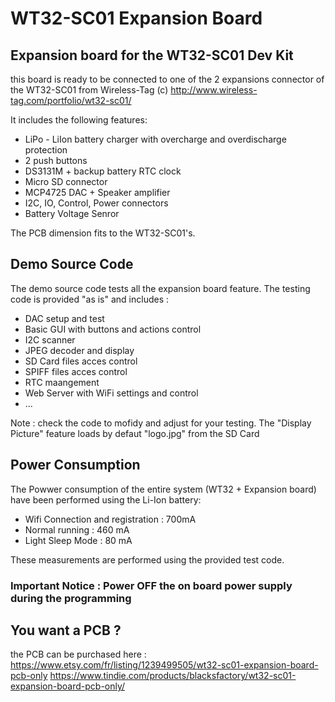 # WT32-SC01 Expansion Board

## Expansion board for the WT32-SC01 Dev Kit

this board is ready to be connected to one of the 2 expansions connector of the WT32-SC01 from Wireless-Tag (c)
http://www.wireless-tag.com/portfolio/wt32-sc01/

It includes the following features:
- LiPo - LiIon battery charger with overcharge and overdischarge protection
- 2 push buttons
- DS3131M + backup battery RTC clock
- Micro SD connector
- MCP4725 DAC + Speaker amplifier
- I2C, IO, Control, Power connectors
- Battery Voltage Senror

The PCB dimension fits to the WT32-SC01's.

## Demo Source Code

The demo source code tests all the expansion board feature. The testing code is provided "as is" and includes : 
- DAC setup and test
- Basic GUI with buttons and actions control
- I2C scanner
- JPEG decoder and display
- SD Card files acces control
- SPIFF files acces control
- RTC maangement
- Web Server with WiFi settings and control
- ...

Note : check the code to mofidy and adjust for your testing. The "Display Picture" feature loads by defaut "logo.jpg" from the SD Card

## Power Consumption
The Powwer consumption of the entire system (WT32 + Expansion board) have been performed using the Li-Ion battery: 
- Wifi Connection and registration : 700mA
- Normal running : 460 mA
- Light Sleep Mode : 80 mA

These measurements are performed using the provided test code.


### Important Notice : Power OFF the on board power supply during the programming

## You want a PCB ?
the PCB can be purchased here : 
https://www.etsy.com/fr/listing/1239499505/wt32-sc01-expansion-board-pcb-only
https://www.tindie.com/products/blacksfactory/wt32-sc01-expansion-board-pcb-only/




